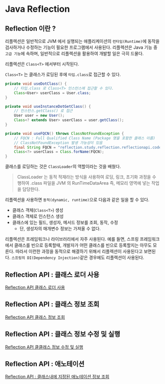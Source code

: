 # Java Reflection

## Reflection 이란 ?

리플렉션은 일반적으로 JVM 에서 실행되는 애플리케이션의 `런타임(Runtime)`에 동작을 검사하거나 수정하는 기능이 필요한 프로그램에서 사용된다. 리플렉션은 Java 기능 중 `고급 기능`에 속하며, 
일반적으로 리플렉션을 활용하여 개발할 일은 극히 드물다. 

리플렉션은 `Class<T>` 에서부터 시작된다.

`Class<T>` 는 클래스가 로딩된 후에 `타입.class`로 접근할 수 있다.

```java
private void useDotClass() {
    // 타입.class 로 Class<T> 인스턴스에 접근할 수 있다.
    Class<User> userClass = User.class;
}

private void useInstanceDotGetClass() {
    // 인스턴스.getClass() 로 접근
    User user = new User();
    Class<? extends User> userClass = user.getClass();
}

private void useFQCN() throws ClassNotFoundException {
    // FQCN : Full Qualified Class Name (Package 명을 포함한 클래스 이름)
    // ClassNotFoundException 발생 가능성이 있음
    final String FQCN = "reflection.study.reflection.reflectionapi.code.User";
    Class<?> userClass = Class.forName(FQCN);
}
```

클래스를 로딩하는 것은 `ClassLoader`의 역할이라는 것을 배웠다. 

> ClassLoader 는 동적 적재라는 방식을 사용하여 로딩, 링크, 초기화 과정을 수행하여 .class 파일을 JVM 의 RunTimeDataArea 즉, 메모리 영역에 넣는 작업을 담당한다.

리플렉션을 사용하면 `동적(dynamic, runtime)`으로 다음과 같은 일을 할 수 있다.

- 클래스 객체(`Class<T>`) 생성
- 클래스 객체로 인스턴스 생성
- 클래스에 있는 필드, 생성자, 메서드 정보를 조회, 동작, 수정
  - 단, 생성자의 매개변수 정보는 가져올 수 없다.

리플렉션은 프레임워크나 라이브러리에서 자주 사용된다. 예를 들면, 스프링 프레임워크에서 클래스를 빈으로 등록할때, 개발자가 어떤 클래스를 빈으로 등록할지는 아무도 모른다. 따라서 이런한 과정을
동적으로 해결하기 위해서 리플렉션이 사용된다고 보면된다. `스프링의 DI(Dependency Injection)`같은 경우에도 리플렉션이 사용된다.

## Reflection API : 클래스 로더 사용

[Reflection API 클래스 로더 사용](https://github.com/BAEKJungHo/deepdiveinreflection/tree/main/src/src/test/java/reflection/study/reflection/classloader)

## Reflection API : 클래스 정보 조회

[Reflection API 클래스 정보 조회](https://github.com/BAEKJungHo/java-reflection/blob/main/src/src/test/java/reflection/study/reflection/reflectionapi/ReflectionAPIFindClassInformationTest.java)

## Reflection API : 클래스 정보 수정 및 실행

[Reflection API 클클래스 정보 수정 및 실행](https://github.com/BAEKJungHo/java-reflection/blob/main/src/src/test/java/reflection/study/reflection/reflectionapi/ReflectionAPIModifyAndExecuteClassInformationTest.java)

## Reflection API : 애노테이션

[Reflection API : 클래스내에 지정된 애노테이션 정보 조회](https://github.com/BAEKJungHo/java-reflection/blob/main/src/src/test/java/reflection/study/reflection/reflectionapi/ReflectionAPIAnnotationTest.java)
